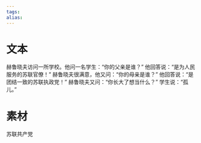 ```yaml
---
tags: 
alias:
---
```


# 文本

赫鲁晓夫访问一所学校。他问一名学生：“你的父亲是谁？”
他回答说：“是为人民服务的苏联官僚！”
赫鲁晓夫很满意，他又问：“你的母亲是谁？”
他回答说：“是团结一致的苏联执政党！”
赫鲁晓夫又问：“你长大了想当什么？” 
学生说：“孤儿。” 

# 素材
苏联共产党
